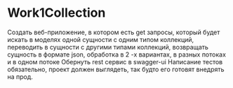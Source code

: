 # Work1Collection

Создать веб-приложение, в котором есть get запросы, который будет искать в моделях одной сущности с одним типом коллекций, переводить в сущности с другими типами коллекций, возвращать сущность в формате json, обработка в 2 -х вариантах, в разных потоках и в одном потоке
Обернуть rest сервис в swagger-ui
Написание тестов обязательно, проект должен выглядеть, так будто его готовят внедрять на прод.
